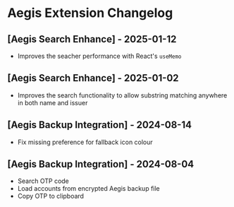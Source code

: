 # Aegis Extension Changelog

## [Aegis Search Enhance] - 2025-01-12

- Improves the seacher performance with React's `useMemo`

## [Aegis Search Enhance] - 2025-01-02

- Improves the search functionality to allow substring matching anywhere in both name and issuer

## [Aegis Backup Integration] - 2024-08-14

- Fix missing preference for fallback icon colour

## [Aegis Backup Integration] - 2024-08-04

- Search OTP code
- Load accounts from encrypted Aegis backup file
- Copy OTP to clipboard

